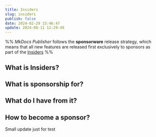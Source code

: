 ```yaml
---
title: Insiders
slug: insiders
publish: false
date: 2024-02-29 15:46:47
update: 2024-08-11 12:29:49
---
```


%%
*MkDocs Publisher* follows the **sponsorware** release strategy, which means that all new features are released first exclusively to sponsors as part of the [Insiders](#What%20is%20Insiders?)
%%

## What is Insiders?


## What is sponsorship for?


## What do I have from it?


## How to become a sponsor?

Small update just for test
